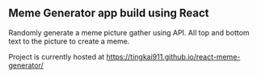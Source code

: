 ## Meme Generator app build using React

Randomly generate a meme picture gather using API.
All top and bottom text to the picture to create a meme.

Project is currently hosted at 
https://tingkai911.github.io/react-meme-generator/
